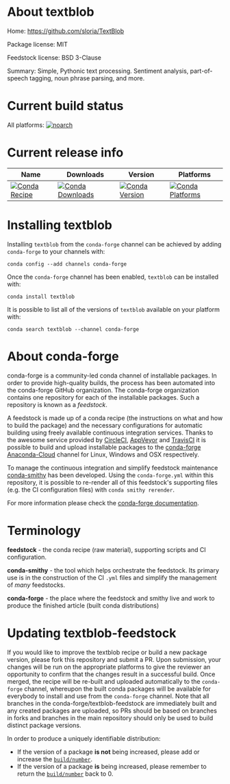 About textblob
==============

Home: https://github.com/sloria/TextBlob

Package license: MIT

Feedstock license: BSD 3-Clause

Summary: Simple, Pythonic text processing. Sentiment analysis, part-of-speech tagging, noun phrase parsing, and more.



Current build status
====================

All platforms:
[![noarch](https://img.shields.io/circleci/project/github/conda-forge/textblob-feedstock/master.svg?label=noarch)](https://circleci.com/gh/conda-forge/textblob-feedstock)

Current release info
====================

| Name | Downloads | Version | Platforms |
| --- | --- | --- | --- |
| [![Conda Recipe](https://img.shields.io/badge/recipe-textblob-green.svg)](https://anaconda.org/conda-forge/textblob) | [![Conda Downloads](https://img.shields.io/conda/dn/conda-forge/textblob.svg)](https://anaconda.org/conda-forge/textblob) | [![Conda Version](https://img.shields.io/conda/vn/conda-forge/textblob.svg)](https://anaconda.org/conda-forge/textblob) | [![Conda Platforms](https://img.shields.io/conda/pn/conda-forge/textblob.svg)](https://anaconda.org/conda-forge/textblob) |

Installing textblob
===================

Installing `textblob` from the `conda-forge` channel can be achieved by adding `conda-forge` to your channels with:

```
conda config --add channels conda-forge
```

Once the `conda-forge` channel has been enabled, `textblob` can be installed with:

```
conda install textblob
```

It is possible to list all of the versions of `textblob` available on your platform with:

```
conda search textblob --channel conda-forge
```


About conda-forge
=================

conda-forge is a community-led conda channel of installable packages.
In order to provide high-quality builds, the process has been automated into the
conda-forge GitHub organization. The conda-forge organization contains one repository
for each of the installable packages. Such a repository is known as a *feedstock*.

A feedstock is made up of a conda recipe (the instructions on what and how to build
the package) and the necessary configurations for automatic building using freely
available continuous integration services. Thanks to the awesome service provided by
[CircleCI](https://circleci.com/), [AppVeyor](https://www.appveyor.com/)
and [TravisCI](https://travis-ci.org/) it is possible to build and upload installable
packages to the [conda-forge](https://anaconda.org/conda-forge)
[Anaconda-Cloud](https://anaconda.org/) channel for Linux, Windows and OSX respectively.

To manage the continuous integration and simplify feedstock maintenance
[conda-smithy](https://github.com/conda-forge/conda-smithy) has been developed.
Using the ``conda-forge.yml`` within this repository, it is possible to re-render all of
this feedstock's supporting files (e.g. the CI configuration files) with ``conda smithy rerender``.

For more information please check the [conda-forge documentation](https://conda-forge.org/docs/).

Terminology
===========

**feedstock** - the conda recipe (raw material), supporting scripts and CI configuration.

**conda-smithy** - the tool which helps orchestrate the feedstock.
                   Its primary use is in the construction of the CI ``.yml`` files
                   and simplify the management of *many* feedstocks.

**conda-forge** - the place where the feedstock and smithy live and work to
                  produce the finished article (built conda distributions)


Updating textblob-feedstock
===========================

If you would like to improve the textblob recipe or build a new
package version, please fork this repository and submit a PR. Upon submission,
your changes will be run on the appropriate platforms to give the reviewer an
opportunity to confirm that the changes result in a successful build. Once
merged, the recipe will be re-built and uploaded automatically to the
`conda-forge` channel, whereupon the built conda packages will be available for
everybody to install and use from the `conda-forge` channel.
Note that all branches in the conda-forge/textblob-feedstock are
immediately built and any created packages are uploaded, so PRs should be based
on branches in forks and branches in the main repository should only be used to
build distinct package versions.

In order to produce a uniquely identifiable distribution:
 * If the version of a package **is not** being increased, please add or increase
   the [``build/number``](https://conda.io/docs/user-guide/tasks/build-packages/define-metadata.html#build-number-and-string).
 * If the version of a package **is** being increased, please remember to return
   the [``build/number``](https://conda.io/docs/user-guide/tasks/build-packages/define-metadata.html#build-number-and-string)
   back to 0.

